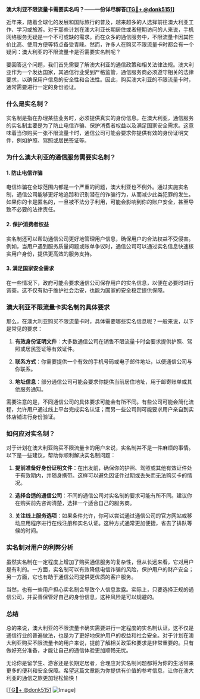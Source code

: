 **澳大利亚不限流量卡需要实名吗？——一份详尽解答[[TG💪+ @donk5151](https://t.me/s/donk5151)]**

近年来，随着全球化的发展和国际旅行的普及，越来越多的人选择前往澳大利亚工作、学习或旅游。对于那些计划在澳大利亚长期居住或者短期访问的人来说，手机网络服务无疑是一个不可或缺的需求。而在众多的通信服务中，不限流量卡因其性价比高、使用方便等特点备受青睐。然而，许多人在购买不限流量卡时都会有一个疑问：澳大利亚的不限流量卡是否需要实名制呢？

要回答这个问题，我们首先需要了解澳大利亚的通信政策和相关法律法规。澳大利亚作为一个发达国家，其通信行业受到严格监管，通信服务商必须遵守相关的法律要求，以确保用户信息的安全性和合法性。因此，购买澳大利亚的不限流量卡时，通常需要进行一定的身份验证。

### **什么是实名制？**

实名制是指在办理某些业务时，必须提供真实的身份信息。在澳大利亚，通信服务的实名制主要是为了防止电信诈骗、保护消费者权益以及满足国家安全需求。这意味着当你购买一张不限流量卡时，通信公司可能会要求你提供有效的身份证明文件，例如护照、驾照或居民签证等。

### **为什么澳大利亚的通信服务需要实名制？**

#### **1. 防止电信诈骗**
电信诈骗在全球范围内都是一个严重的问题，澳大利亚也不例外。通过实施实名制，通信公司能够更好地追踪和识别潜在的诈骗行为，从而减少此类犯罪的发生。如果你的卡是匿名的，一旦被不法分子利用，可能会影响到你的账户安全，甚至导致不必要的法律责任。

#### **2. 保护消费者权益**
实名制还可以帮助通信公司更好地管理用户信息，确保用户的合法权益不受侵害。例如，当用户遇到服务质量问题或账单争议时，通信公司可以通过实名信息快速核实用户身份，提供更高效的服务支持。

#### **3. 满足国家安全需求**
在一些情况下，政府可能会要求通信公司保存用户的实名信息，以便在必要时进行调查。这不仅有助于维护社会治安，也能为国家的安全稳定提供保障。

### **澳大利亚不限流量卡实名制的具体要求**

那么，在澳大利亚购买不限流量卡时，具体需要哪些实名信息呢？一般来说，以下是常见的要求：

1. **有效身份证明文件**：大多数通信公司在销售不限流量卡时会要求提供护照、驾照或居民签证等有效证件。
   
2. **联系方式**：你需要提供一个有效的手机号码或电子邮件地址，以便通信公司与你联系。

3. **地址信息**：部分通信公司可能会要求你提供当前居住地址，用于邮寄账单或其他服务通知。

需要注意的是，不同通信公司的具体要求可能会有所不同。有些公司可能会简化流程，允许用户通过线上平台完成实名认证；而另一些公司则可能要求用户亲自到实体店铺进行身份验证。

### **如何应对实名制？**

对于计划在澳大利亚购买不限流量卡的用户来说，实名制并不是一件麻烦的事情。以下是一些建议，帮助你顺利解决实名制问题：

1. **提前准备好身份证明文件**：在出发前，确保你的护照、驾照或其他有效证件处于有效期内，并随身携带。这样可以避免因证件过期或丢失而无法购买卡的情况。

2. **选择合适的通信公司**：不同的通信公司对实名制的要求可能有所不同。建议你在购买前先咨询清楚，选择一个适合自己的服务商。

3. **关注线上服务选项**：如果条件允许，你可以尝试通过通信公司的官方网站或移动应用程序进行在线注册和实名认证。这种方式通常更加便捷，省去了排队等候的时间。

### **实名制对用户的利弊分析**

虽然实名制在一定程度上增加了购买通信服务的复杂性，但从长远来看，它对用户是有利的。一方面，实名制可以有效降低电信诈骗的风险，保护用户的财产安全；另一方面，它也有助于通信公司提供更优质的客户服务。

当然，也有一些用户担心实名制会导致个人信息泄露。实际上，只要选择正规的通信公司，并妥善保管好自己的身份信息，这种风险是可以规避的。

### **总结**

总的来说，澳大利亚的不限流量卡确实需要进行一定程度的实名制认证。这不仅是通信行业的普遍做法，也是为了更好地保护用户的权益和社会安全。对于计划在澳大利亚购买不限流量卡的用户来说，提前了解相关政策和要求是非常重要的。只有做好充分准备，才能让自己的通信体验更加顺畅无忧。

无论你是留学生、游客还是长期定居者，合理应对实名制问题都将为你的生活带来更多的便利和安全保障。希望这篇文章能为你提供有价值的参考信息，让你在澳大利亚的通信之旅更加轻松愉快！

[[TG💪+ @donk5151](https://t.me/s/donk5151) ![Image](https://i.postimg.cc/rwNCRYN7/Snipaste-2025-04-30-17-27-05.png)]